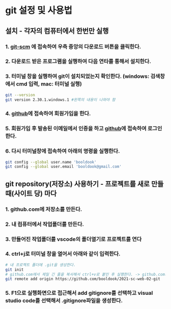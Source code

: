 # git 설정 및 사용법

## 설치 - 각자의 컴퓨터에서 한번만 실행
### 1. [git-scm](https://git-scm.com) 에 접속하여 우측 중앙의 다운로드 버튼을 클릭한다.
### 2. 다운로드 받은 프로그램을 실행하여 다음 연타를 통해서 설치한다.
### 3. 터미널 창을 실행하여 git이 설치되었는지 확인한다. (windows: 검색창에서 cmd 입력, mac: 터미널 실행)
```bash
git --version
git version 2.30.1.windows.1 #왼쪽의 내용이 나와야 함
```
### 4. [github](https://github.com)에 접속하여 회원가입을 한다.
### 5. 회원가입 후 발송된 이메일에서 인증을 하고 [github](https://github.com)에 접속하여 로그인 한다.
### 6. 다시 터미널창에 접속하여 아래의 명령을 실행한다.
```bash
git config --global user.name 'booldook'
git config --global user.email 'booldook@gmail.com'
```

## git repository(저장소) 사용하기 - 프로젝트를 새로 만들때(사이트 당) 마다
### 1. github.com에 저장소를 만든다.
### 2. 내 컴퓨터에서 작업폴더를 만든다.
### 3. 만들어진 작업폴더를 vscode의 폴더열기로 프로젝트를 연다
### 4. **ctrl+j**로 터미널 창을 열어서 아래와 같이 입력한다.
```bash
# 내 프로젝트 폴더에 .git을 생성한다.
git init
# github.com에서 제일 긴 줄을 복사해서 ctrl+v로 붙인 후 실행한다. -> github.com의 repository(저장소)를 나의 .git과 연결한다.
git remote add origin https://github.com/booldook/2021-sc-web-02-git
```
### 5. **F1**으로 실행화면으로 접근해서 add gitignore를 선택하고 visual studio code를 선택해서 .gitignore파일을 생성한다.